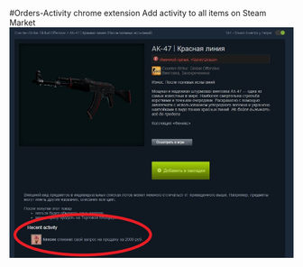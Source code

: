 #Orders-Activity
chrome extension
Add activity to all items on Steam Market
![Иллюстрация к проекту](https://github.com/heavy7/Orders-Activity/blob/master/images/isW0OtHgqSY.jpg)
